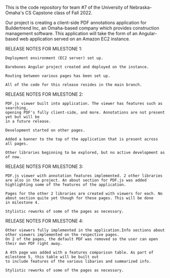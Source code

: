 This is the code repository for team #7 of the University of Nebraska-Omaha's CS Capstone class of Fall 2022. 

Our project is creating a client-side PDF annotations application for Buildertrend Inc, an Omaha-based company which
provides construction management software. This application will take the form of an Angular-based web application served on an 
Amazon EC2 instance. 

RELEASE NOTES FOR MILESTONE 1:

    Deployment environment (EC2 server) set up. 

    Barebones Angular project created and deployed on the instance. 

    Routing between various pages has been set up. 

    All of the code for this release resides in the main branch. 

RELEASE NOTES FOR MILESTONE 2:

    PDF.js viewer built into application. The viewer has features such as searching, 
    opening PDF's fully client-side, and more. Annotations are not present yet but will be
    in a future release. 

    Development started on other pages. 

    Added a banner to the top of the application that is present across all pages. 

    Other libraries beginning to be explored, but no active development as of now. 

RELEASE NOTES FOR MILESTONE 3:

    PDF.js viewer with annotation features implemented. 2 other libraries are also in the project. An about section for PDF.js was added
    highlighting some of the features of the application. 

    Pages for the other 2 libraries are created with viewers for each. No about section quite yet though for these pages. This will be done
    in milestone 4. 

    Stylistic reworks of some of the pages as necessary. 

RELEASE NOTES FOR MILESTONE 4:

    Other viewers fully implemented in the application.Info sections about other viewers implemented on the respective pages. 
    On 2 of the pages, the default PDF was removed so the user can open their own PDF right away. 

    A 4th page was added with a features comparison table. As part of milestone 5, this table will be built out 
    to include features of the various libaries and summarized info. 

    Stylistic reworks of some of the pages as necessary. 
